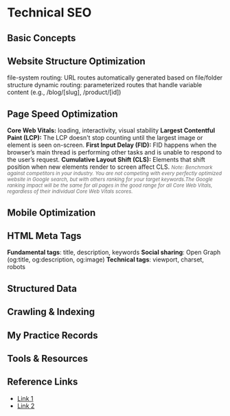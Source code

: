 # Technical SEO

## Basic Concepts

<!-- What is technical SEO and why it matters -->

## Website Structure Optimization

<!-- URL structure, internal linking, site architecture -->

file-system routing: URL routes automatically generated based on
file/folder structure
dynamic routing: parameterized routes that handle variable content (e.g.,
/blog/[slug], /product/[id])

## Page Speed Optimization

**Core Web Vitals:** loading, interactivity, visual stability
**Largest Contentful Paint (LCP):** The LCP doesn't stop counting until the largest image or element is seen on-screen.
**First Input Delay (FID):** FID happens when the browser’s main thread is performing other tasks and is unable to respond to the user’s request.
**Cumulative Layout Shift (CLS):** Elements that shift position when new elements render to screen affect CLS.
<small style="color: #666; font-style: italic;">Note: Benchmark against competitors in your industry. You are not competing with every perfectly optimized website in Google search, but with others ranking for your target keywords.The Google ranking impact will be the same for all pages in the good range for all Core Web Vitals, regardless of their individual Core Web Vitals scores.</small>

<!-- Performance metrics, optimization techniques -->

## Mobile Optimization

<!-- Responsive design, mobile-first indexing -->

## HTML Meta Tags

**Fundamental tags**: title, description, keywords
**Social sharing**: Open Graph (og:title, og:description, og:image)
**Technical tags**: viewport, charset, robots

## Structured Data

<!-- Schema markup, rich snippets -->

## Crawling & Indexing

<!-- Robots.txt, XML sitemaps, crawl budget -->

## My Practice Records

<!-- Implementation attempts and results -->

## Tools & Resources

<!-- Technical SEO tools and guides -->

## Reference Links

- [Link 1](url)
- [Link 2](url)
